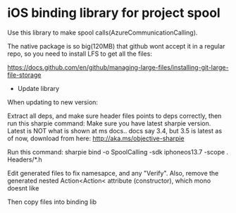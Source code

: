 iOS binding library for project spool
=====================================

Use this library to make spool calls(AzureCommunicationCalling).

The native package is so big(120MB) that github wont accept it in a regular repo,
so you need to install LFS to get all the files:

https://docs.github.com/en/github/managing-large-files/installing-git-large-file-storage

* Update library

When updating to new version:

Extract all deps, and make sure header files points to deps correctly, then run this sharpie command:
Make sure you have latest sharpie version.
Latest is NOT what is shown at ms docs.. docs say 3.4,
but 3.5 is latest as of now, download from here: http://aka.ms/objective-sharpie

Run this command:
sharpie bind -o SpoolCalling -sdk iphoneos13.7 -scope . Headers/\*.h

Edit generated files to fix namesapce, and any "Verify".
Also, remove the generated nested Action\<Action\< attribute (constructor), which mono doesnt like

Then copy files into binding lib
